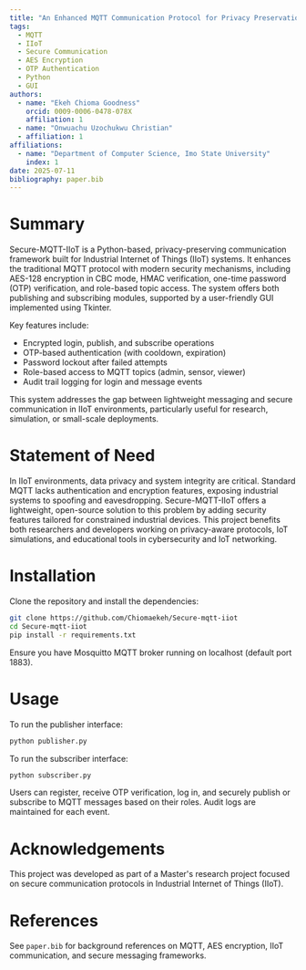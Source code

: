 ```yaml
---
title: "An Enhanced MQTT Communication Protocol for Privacy Preservation in Industrial Internet of Things (IIoT) Systems"
tags:
  - MQTT
  - IIoT
  - Secure Communication
  - AES Encryption
  - OTP Authentication
  - Python
  - GUI
authors:
  - name: "Ekeh Chioma Goodness"
    orcid: 0009-0006-0478-078X
    affiliation: 1
  - name: "Onwuachu Uzochukwu Christian"
  - affiliation: 1
affiliations:
  - name: "Department of Computer Science, Imo State University"
    index: 1
date: 2025-07-11
bibliography: paper.bib
---
```


# Summary

Secure-MQTT-IIoT is a Python-based, privacy-preserving communication framework built for Industrial Internet of Things (IIoT) systems. It enhances the traditional MQTT protocol with modern security mechanisms, including AES-128 encryption in CBC mode, HMAC verification, one-time password (OTP) verification, and role-based topic access. The system offers both publishing and subscribing modules, supported by a user-friendly GUI implemented using Tkinter.

Key features include:

- Encrypted login, publish, and subscribe operations
- OTP-based authentication (with cooldown, expiration)
- Password lockout after failed attempts
- Role-based access to MQTT topics (admin, sensor, viewer)
- Audit trail logging for login and message events

This system addresses the gap between lightweight messaging and secure communication in IIoT environments, particularly useful for research, simulation, or small-scale deployments.

# Statement of Need

In IIoT environments, data privacy and system integrity are critical. Standard MQTT lacks authentication and encryption features, exposing industrial systems to spoofing and eavesdropping. Secure-MQTT-IIoT offers a lightweight, open-source solution to this problem by adding security features tailored for constrained industrial devices. This project benefits both researchers and developers working on privacy-aware protocols, IoT simulations, and educational tools in cybersecurity and IoT networking.

# Installation

Clone the repository and install the dependencies:

```bash
git clone https://github.com/Chiomaekeh/Secure-mqtt-iiot
cd Secure-mqtt-iiot
pip install -r requirements.txt
```

Ensure you have Mosquitto MQTT broker running on localhost (default port 1883).

# Usage

To run the publisher interface:

```bash
python publisher.py
```

To run the subscriber interface:

```bash
python subscriber.py
```

Users can register, receive OTP verification, log in, and securely publish or subscribe to MQTT messages based on their roles. Audit logs are maintained for each event.

# Acknowledgements

This project was developed as part of a Master's research project focused on secure communication protocols in Industrial Internet of Things (IIoT).

# References

See `paper.bib` for background references on MQTT, AES encryption, IIoT communication, and secure messaging frameworks.

